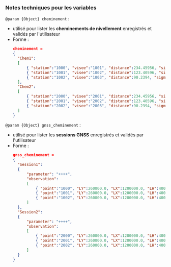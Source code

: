 ### Notes techniques pour les variables

`@param {Object} cheminement` :
- utilisé pour lister les **cheminements de nivellement** enregistrés et validés par l'utilisateur
- Forme : 
  ```json
  cheminement = 
  {
    "Chem1":
    [
        { "station":"1000", "visee":"1001", "distance":234.45956, "sigma":0.2 },
        { "station":"1001", "visee":"1002", "distance":123.40596, "sigma":0.2 },
        { "station":"1002", "visee":"1003", "distance":90.2394, "sigma":0.2 }
    ],
    "Chem2":
    [
        { "station":"2000", "visee":"2001", "distance":234.45956, "sigma":0.2 },
        { "station":"2001", "visee":"2002", "distance":123.40596, "sigma":0.2 },
        { "station":"2002", "visee":"2003", "distance":90.2394, "sigma":0.2 }
    ]
  }
  ```
  
`@param {Object} gnss_cheminement` :
- utilisé pour lister les **sessions GNSS** enregistrés et validés par l'utilisateur
- Forme :
  ```json
  gnss_cheminement =
  {
    "Session1":
    {
        "parameter": "++++",
        "observation":
        [
            { "point":"1000", "LY":260000.0, "LX":1200000.0, "LH":400.000, "sigma_Y":1.0, "sigma_X":1.0, "sigma_H":1.0 },
            { "point":"1001", "LY":260000.0, "LX":1200000.0, "LH":400.000, "sigma_Y":1.0, "sigma_X":1.0, "sigma_H":1.0 },
            { "point":"1002", "LY":260000.0, "LX":1200000.0, "LH":400.000, "sigma_Y":1.0, "sigma_X":1.0, "sigma_H":1.0 },
        ]
    },
    "Session2":
    {
        "parameter": "++++",
        "observation":
        [
            { "point":"2000", "LY":260000.0, "LX":1200000.0, "LH":400.000, "sigma_Y":1.0, "sigma_X":1.0, "sigma_H":3.0 },
            { "point":"2001", "LY":260000.0, "LX":1200000.0, "LH":400.000, "sigma_Y":1.0, "sigma_X":1.0, "sigma_H":3.0 },
            { "point":"2002", "LY":260000.0, "LX":1200000.0, "LH":400.000, "sigma_Y":1.0, "sigma_X":1.0, "sigma_H":3.0 },
        ]
    }
  }
  ```